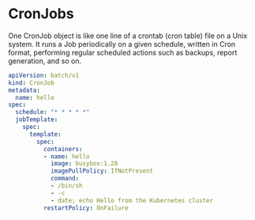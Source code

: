# CronJobs

One CronJob object is like one line of a crontab (cron table) file on a Unix system. It runs a Job periodically on a given schedule, written in Cron format, performing regular scheduled actions such as backups, report generation, and so on. 

```yaml
apiVersion: batch/v1
kind: CronJob
metadata:
  name: hello
spec:
  schedule: "* * * * *"
  jobTemplate:
    spec:
      template:
        spec:
          containers:
          - name: hello
            image: busybox:1.28
            imagePullPolicy: IfNotPresent
            command:
            - /bin/sh
            - -c
            - date; echo Hello from the Kubernetes cluster
          restartPolicy: OnFailure
```